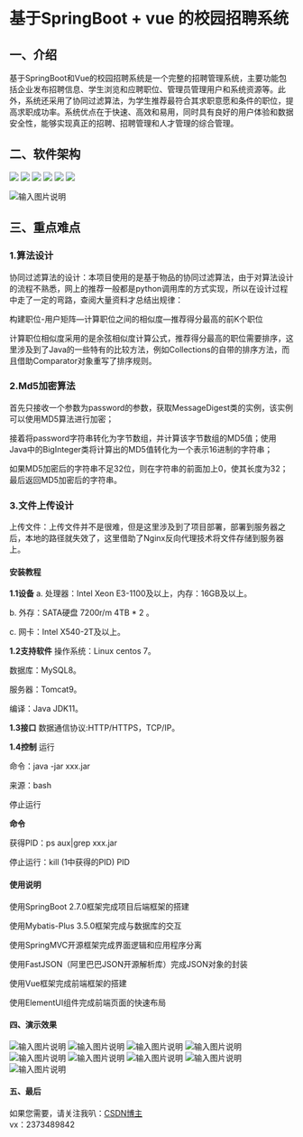 # 基于SpringBoot + vue 的校园招聘系统

## 一、介绍
 基于SpringBoot和Vue的校园招聘系统是一个完整的招聘管理系统，主要功能包括企业发布招聘信息、学生浏览和应聘职位、管理员管理用户和系统资源等。此外，系统还采用了协同过滤算法，为学生推荐最符合其求职意愿和条件的职位，提高求职成功率。系统优点在于快速、高效和易用，同时具有良好的用户体验和数据安全性，能够实现真正的招聘、招聘管理和人才管理的综合管理。

## 二、软件架构
              
 ![](https://img.shields.io/badge/Java-11-orange) ![](https://img.shields.io/badge/MySQL-8.0-brightgreen) ![](https://img.shields.io/badge/SpringBoot-2.7.0-yellow) ![](https://img.shields.io/badge/MybatisPlus-3.5.0-red) ![](https://img.shields.io/badge/vue-2-yellowgreen)   ![](https://img.shields.io/badge/element--ui-blue)

![输入图片说明](Snipaste_2023-11-13_17-14-44.png)
## 三、重点难点
### 1.算法设计
协同过滤算法的设计：本项目使用的是基于物品的协同过滤算法，由于对算法设计的流程不熟悉，网上的推荐一般都是python调用库的方式实现，所以在设计过程中走了一定的弯路，查阅大量资料才总结出规律：

构建职位-用户矩阵—计算职位之间的相似度—推荐得分最高的前K个职位

计算职位相似度采用的是余弦相似度计算公式，推荐得分最高的职位需要排序，这里涉及到了Java的一些特有的比较方法，例如Collections的自带的排序方法，而且借助Comparator对象重写了排序规则。

### 2.Md5加密算法
首先只接收一个参数为password的参数，获取MessageDigest类的实例，该实例可以使用MD5算法进行加密；

接着将password字符串转化为字节数组，并计算该字节数组的MD5值；使用Java中的BigInteger类将计算出的MD5值转化为一个表示16进制的字符串；

如果MD5加密后的字符串不足32位，则在字符串的前面加上0，使其长度为32；最后返回MD5加密后的字符串。

### 3.文件上传设计
上传文件：上传文件并不是很难，但是这里涉及到了项目部署，部署到服务器之后，本地的路径就失效了，这里借助了Nginx反向代理技术将文件存储到服务器上。
#### 安装教程

 **1.1设备** 
a. 处理器：Intel Xeon E3-1100及以上，内存：16GB及以上。

b. 外存：SATA硬盘 7200r/m 4TB * 2 。

c. 网卡：Intel X540-2T及以上。

  **1.2支持软件** 
操作系统：Linux centos 7。 

数据库：MySQL8。 

服务器：Tomcat9。

编译：Java JDK11。

 **1.3接口** 
数据通信协议:HTTP/HTTPS，TCP/IP。

 **1.4控制** 
运行 

命令：java -jar xxx.jar

来源：bash

停止运行 

 **命令**  

获得PID：ps aux|grep xxx.jar 

停止运行：kill (1中获得的PID) PID
#### 使用说明

使用SpringBoot 2.7.0框架完成项目后端框架的搭建

使用Mybatis-Plus 3.5.0框架完成与数据库的交互

使用SpringMVC开源框架完成界面逻辑和应用程序分离

使用FastJSON（阿里巴巴JSON开源解析库）完成JSON对象的封装

使用Vue框架完成前端框架的搭建

使用ElementUI组件完成前端页面的快速布局

#### 四、演示效果
![输入图片说明](Snipaste_2023-11-13_17-12-54.png)
![输入图片说明](Snipaste_2023-11-13_17-13-03.png)
![输入图片说明](Snipaste_2023-11-13_17-13-12.png)
![输入图片说明](Snipaste_2023-11-13_17-13-26.png)
![输入图片说明](Snipaste_2023-11-13_17-13-38.png)
![输入图片说明](Snipaste_2023-11-13_17-13-44.png)
![输入图片说明](Snipaste_2023-11-13_17-13-53.png)
![输入图片说明](Snipaste_2023-11-13_17-14-10.png)
![输入图片说明](Snipaste_2023-11-13_17-14-21.png)


#### 五、最后

如果您需要，请关注我叭：[CSDN博主](http://lions.blog.csdn.net)
<br/>
                        vx：2373489842